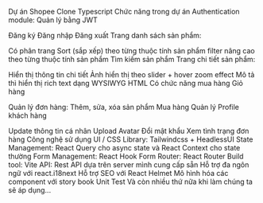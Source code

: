 Dự án Shopee Clone Typescript
Chức năng trong dự án
Authentication module: Quản lý bằng JWT

Đăng ký
Đăng nhập
Đăng xuất
Trang danh sách sản phẩm:

Có phân trang
Sort (sắp xếp) theo từng thuộc tính sản phẩm
filter nâng cao theo từng thuộc tính sản phẩm
Tìm kiếm sản phẩm
Trang chi tiết sản phẩm:

Hiển thị thông tin chi tiết
Ảnh hiển thị theo slider + hover zoom effect
Mô tả thì hiển thị rich text dạng WYSIWYG HTML
Có chức năng mua hàng
Giỏ hàng

Quản lý đơn hàng: Thêm, sửa, xóa sản phẩm
Mua hàng
Quản lý Profile khách hàng

Update thông tin cá nhân
Upload Avatar
Đổi mật khẩu
Xem tình trạng đơn hàng
Công nghệ sử dụng
UI / CSS Library: Tailwindcss + HeadlessUI
State Management: React Query cho async state và React Context cho state thường
Form Management: React Hook Form
Router: React Router
Build tool: Vite
API: Rest API dựa trên server mình cung cấp sẵn
Hỗ trợ đa ngôn ngữ với react.i18next
Hỗ trợ SEO với React Helmet
Mô hình hóa các component với story book
Unit Test
Và còn nhiều thứ nữa khi làm chúng ta sẽ áp dụng...
